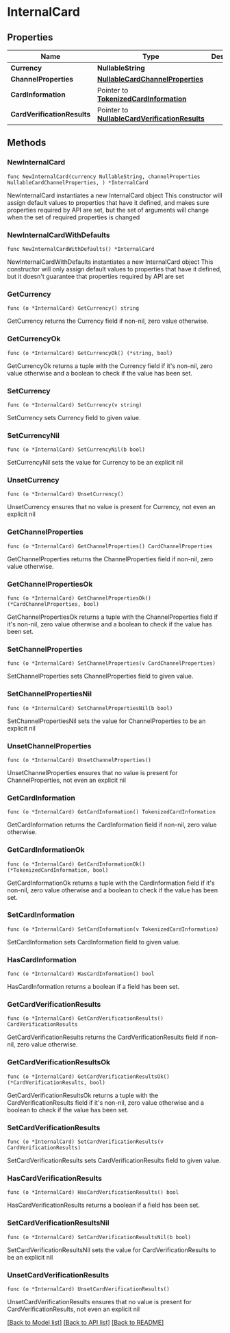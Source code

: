 # InternalCard

## Properties

Name | Type | Description | Notes
------------ | ------------- | ------------- | -------------
**Currency** | **NullableString** |  | 
**ChannelProperties** | [**NullableCardChannelProperties**](CardChannelProperties.md) |  | 
**CardInformation** | Pointer to [**TokenizedCardInformation**](TokenizedCardInformation.md) |  | [optional] 
**CardVerificationResults** | Pointer to [**NullableCardVerificationResults**](CardVerificationResults.md) |  | [optional] 

## Methods

### NewInternalCard

`func NewInternalCard(currency NullableString, channelProperties NullableCardChannelProperties, ) *InternalCard`

NewInternalCard instantiates a new InternalCard object
This constructor will assign default values to properties that have it defined,
and makes sure properties required by API are set, but the set of arguments
will change when the set of required properties is changed

### NewInternalCardWithDefaults

`func NewInternalCardWithDefaults() *InternalCard`

NewInternalCardWithDefaults instantiates a new InternalCard object
This constructor will only assign default values to properties that have it defined,
but it doesn't guarantee that properties required by API are set

### GetCurrency

`func (o *InternalCard) GetCurrency() string`

GetCurrency returns the Currency field if non-nil, zero value otherwise.

### GetCurrencyOk

`func (o *InternalCard) GetCurrencyOk() (*string, bool)`

GetCurrencyOk returns a tuple with the Currency field if it's non-nil, zero value otherwise
and a boolean to check if the value has been set.

### SetCurrency

`func (o *InternalCard) SetCurrency(v string)`

SetCurrency sets Currency field to given value.


### SetCurrencyNil

`func (o *InternalCard) SetCurrencyNil(b bool)`

 SetCurrencyNil sets the value for Currency to be an explicit nil

### UnsetCurrency
`func (o *InternalCard) UnsetCurrency()`

UnsetCurrency ensures that no value is present for Currency, not even an explicit nil
### GetChannelProperties

`func (o *InternalCard) GetChannelProperties() CardChannelProperties`

GetChannelProperties returns the ChannelProperties field if non-nil, zero value otherwise.

### GetChannelPropertiesOk

`func (o *InternalCard) GetChannelPropertiesOk() (*CardChannelProperties, bool)`

GetChannelPropertiesOk returns a tuple with the ChannelProperties field if it's non-nil, zero value otherwise
and a boolean to check if the value has been set.

### SetChannelProperties

`func (o *InternalCard) SetChannelProperties(v CardChannelProperties)`

SetChannelProperties sets ChannelProperties field to given value.


### SetChannelPropertiesNil

`func (o *InternalCard) SetChannelPropertiesNil(b bool)`

 SetChannelPropertiesNil sets the value for ChannelProperties to be an explicit nil

### UnsetChannelProperties
`func (o *InternalCard) UnsetChannelProperties()`

UnsetChannelProperties ensures that no value is present for ChannelProperties, not even an explicit nil
### GetCardInformation

`func (o *InternalCard) GetCardInformation() TokenizedCardInformation`

GetCardInformation returns the CardInformation field if non-nil, zero value otherwise.

### GetCardInformationOk

`func (o *InternalCard) GetCardInformationOk() (*TokenizedCardInformation, bool)`

GetCardInformationOk returns a tuple with the CardInformation field if it's non-nil, zero value otherwise
and a boolean to check if the value has been set.

### SetCardInformation

`func (o *InternalCard) SetCardInformation(v TokenizedCardInformation)`

SetCardInformation sets CardInformation field to given value.

### HasCardInformation

`func (o *InternalCard) HasCardInformation() bool`

HasCardInformation returns a boolean if a field has been set.

### GetCardVerificationResults

`func (o *InternalCard) GetCardVerificationResults() CardVerificationResults`

GetCardVerificationResults returns the CardVerificationResults field if non-nil, zero value otherwise.

### GetCardVerificationResultsOk

`func (o *InternalCard) GetCardVerificationResultsOk() (*CardVerificationResults, bool)`

GetCardVerificationResultsOk returns a tuple with the CardVerificationResults field if it's non-nil, zero value otherwise
and a boolean to check if the value has been set.

### SetCardVerificationResults

`func (o *InternalCard) SetCardVerificationResults(v CardVerificationResults)`

SetCardVerificationResults sets CardVerificationResults field to given value.

### HasCardVerificationResults

`func (o *InternalCard) HasCardVerificationResults() bool`

HasCardVerificationResults returns a boolean if a field has been set.

### SetCardVerificationResultsNil

`func (o *InternalCard) SetCardVerificationResultsNil(b bool)`

 SetCardVerificationResultsNil sets the value for CardVerificationResults to be an explicit nil

### UnsetCardVerificationResults
`func (o *InternalCard) UnsetCardVerificationResults()`

UnsetCardVerificationResults ensures that no value is present for CardVerificationResults, not even an explicit nil

[[Back to Model list]](../README.md#documentation-for-models) [[Back to API list]](../README.md#documentation-for-api-endpoints) [[Back to README]](../README.md)


